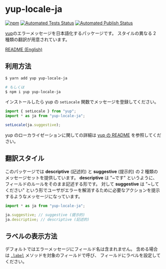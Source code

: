 # yup-locale-ja

[![npm](https://img.shields.io/npm/v/yup-locale-ja)](https://www.npmjs.com/package/yup-locale-ja)
[![Automated Tests Status](https://img.shields.io/github/workflow/status/pocka/yup-locale-ja/Test)](https://github.com/pocka/yup-locale-ja/actions?query=workflow%3ATest)
[![Automated Publish Status](https://img.shields.io/github/workflow/status/pocka/yup-locale-ja/Publish)](https://github.com/pocka/yup-locale-ja/actions?query=workflow%3APublish)

[yup](https://github.com/jquense/yup)のエラーメッセージを日本語化するパッケージです。
スタイルの異なる 2 種類の翻訳が用意されています。

[README (English)](./README.md)

## 利用方法

```sh
$ yarn add yup yup-locale-ja

# もしくは
$ npm i yup yup-locale-ja
```

インストールしたら yup の `setLocale` 関数でメッセージを登録してください。

```js
import { setLocale } from "yup";
import * as ja from "yup-locale-ja";

setLocale(ja.suggestive);
```

yup のローカライゼーションに関しての詳細は [yup の README](https://github.com/jquense/yup#using-a-custom-locale-dictionary) を参照してください。

## 翻訳スタイル

このパッケージでは **descriptive** (記述的) と **suggestive** (提示的) の 2 種類のメッセージセットを提供しています。
**descriptive** は "~です" というように、フィールドのルールをそのまま記述する形です。
対して **suggestive** は "~してください" という形でユーザがエラーを解消するために必要なアクションを提示するようなメッセージになっています。

```js
import * as ja from "yup-locale-ja";

ja.suggestive; // suggestive (提示的)
ja.descriptive; // descriptive (記述的)
```

## ラベルの表示方法

デフォルトではエラーメッセージにフィールド名は含まれません。
含める場合は [`.label`](https://github.com/jquense/yup#mixedlabellabel-string-schema) メソッドを対象のフィールドで呼び、
フィールドにラベルを設定してください。
